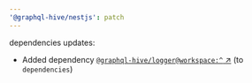 ```yaml
---
'@graphql-hive/nestjs': patch
---
```


dependencies updates: 

- Added dependency [`@graphql-hive/logger@workspace:^` ↗︎](https://www.npmjs.com/package/@graphql-hive/logger/v/workspace:^) (to `dependencies`)

